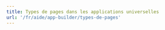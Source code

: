 ```yaml
---
title: Types de pages dans les applications universelles
url: '/fr/aide/app-builder/types-de-pages'
---
```

